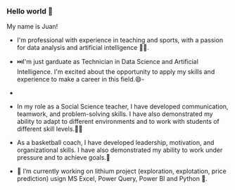 ### Hello world 👋
My name is Juan!

- I'm professional with experience in teaching and sports, with a passion for data analysis and artificial intelligence 👨‍💻.
  
- ⏭️I'm just garduate as Technician in Data Science and Artificial Intelligence. I'm excited about the opportunity to apply my skills and experience to make a career in this field.😄-
- 
- In my role as a Social Science teacher, I have developed communication, teamwork, and problem-solving skills. I have also demonstrated my ability to adapt to different environments and to work with students of different skill levels.👨‍🏫 

- As a basketball coach, I have developed leadership, motivation, and organizational skills. I have also demonstrated my ability to work under pressure and to achieve goals.🏀

- 🔭 I’m currently working on lithium project (exploration, explotation, price prediction) usign MS Excel, Power Query, Power BI and Python 🐍. 


